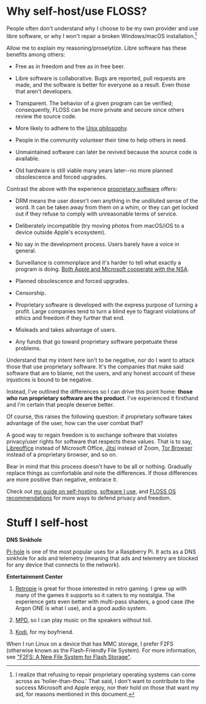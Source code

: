 # Why self-host/use FLOSS?

People often don't understand why I choose to be my own provider and use
libre software, or why I won't repair a broken Windows/macOS
installation.[^1]

[^1]: I realize that refusing to repair proprietary operating systems
  can come across as 'holier-than-thou.' That said, I don't want to
  contribute to the success Microsoft and Apple enjoy, nor their hold on
  those that want my aid, for reasons mentioned in this document.

Allow me to explain my reasoning/proselytize. Libre software has
these benefits among others:

- Free as in freedom and free as in free beer.

- Libre software is collaborative. Bugs are reported, pull requests are
  made, and the software is better for everyone as a result. Even those
  that aren't developers.

- Transparent. The behavior of a given program can be verified;
  consequently, FLOSS can be more private and secure since others
  review the source code.

- More likely to adhere to the [Unix
  philosophy](https://web.mit.edu/6.055/old/S2009/notes/unix.pdf).

- People in the community volunteer their time to help others in need.

- Unmaintained software can later be revived because the source code is
  available.

- Old hardware is still viable many years later--no more planned obsolescence
  and forced upgrades.

Contrast the above with the experience [proprietary
software](https://www.gnu.org/proprietary/proprietary.en.html) offers:

- DRM means the user doesn't own anything in the undiluted sense of the
  word. It can be taken away from them on a whim, or they can get locked
  out if they refuse to comply with unreasonable terms of service.

- Deliberately incompatible (try moving photos from macOS/iOS to
  a device outside Apple's ecosystem).

- No say in the development process. Users barely have a voice in
  general.

- Surveillance is commonplace and it's harder to tell what exactly
  a program is doing. [Both Apple and Microsoft cooperate with the
  NSA](/images/Prism_slide_5.jpg).

- Planned obsolescence and forced upgrades.

- Censorship.

- Proprietary software is developed with the express purpose of turning
  a profit. Large companies tend to turn a blind eye to flagrant
  violations of ethics and freedom if they further that end.

- Misleads and takes advantage of users.

- Any funds that go toward proprietary software perpetuate these
  problems.

Understand that my intent here isn't to be negative, nor do I want to
attack those that use proprietary software. It's the companies that make
said software that are to blame, not the users, and any honest account
of these injustices is bound to be negative.

Instead, I've outlined the differences so I can drive this point home:
**those who run proprietary software are the product**. I've experienced
it firsthand and I'm certain that people deserve better.

Of course, this raises the following question: if proprietary software
takes advantage of the user, how can the user combat that?

A good way to regain freedom is to exchange software that violates
privacy/user rights for software that respects these values. That is to
say, [Libreoffice](https://www.libreoffice.org/) instead of Microsoft
Office, [Jitsi](https://jitsi.org/) instead of Zoom, [Tor
Browser](https://www.torproject.org/) instead of a proprietary browser,
and so on.

Bear in mind that this process doesn't have to be all or
nothing. Gradually replace things as comfortable and note the
differences. If those differences are more positive than negative,
embrace it.

Check out [my guide on self-hosting](/self-host-guide.html), [software
I use](/software.html), and [FLOSS OS recommendations](/os.html) for
more ways to defend privacy and freedom.

# Stuff I self-host

**DNS Sinkhole**

[Pi-hole](https://pi-hole.net/) is one of the most popular uses for
a Raspberry Pi. It acts as a DNS sinkhole for ads and telemetry (meaning
that ads and telemetry are blocked for any device that connects to the network).

**Entertainment Center**

1. [Retropie](https://retropie.org.uk/) is great for those interested in
   retro gaming. I grew up with many of the games it supports so it
   caters to my nostalgia. The experience gets even better with
   multi-pass shaders, a good case (the Argon ONE is what I use), and
   a good audio system.

1. [MPD](https://www.musicpd.org/), so I can play music on the speakers
   without toil.

1. [Kodi](https://kodi.tv/), for my boyfriend.

When I run Linux on a device that has MMC storage, I prefer F2FS
(otherwise known as the Flash-Friendly File System). For more
information, see ["F2FS: A New
File System for Flash
Storage"](https://www.cs.fsu.edu/~awang/courses/cop5611_s2020/f2fs2.pdf).
